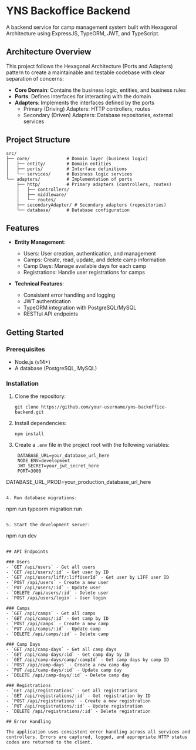 # YNS Backoffice Backend

A backend service for camp management system built with Hexagonal Architecture using ExpressJS, TypeORM, JWT, and TypeScript.

## Architecture Overview

This project follows the Hexagonal Architecture (Ports and Adapters) pattern to create a maintainable and testable codebase with clear separation of concerns:

- **Core Domain**: Contains the business logic, entities, and business rules
- **Ports**: Defines interfaces for interacting with the domain
- **Adapters**: Implements the interfaces defined by the ports
  - Primary (Driving) Adapters: HTTP controllers, routes
  - Secondary (Driven) Adapters: Database repositories, external services

## Project Structure

```
src/
├── core/              # Domain layer (business logic)
│   ├── entity/        # Domain entities
│   ├── ports/         # Interface definitions
│   └── services/      # Business logic services
└── adapters/          # Implementation of ports
    ├── http/          # Primary adapters (controllers, routes)
    │   ├── controllers/
    │   ├── middleware/
    │   └── routes/
    ├── secondaryAdapter/ # Secondary adapters (repositories)
    └── database/      # Database configuration
```

## Features

- **Entity Management**:
  - Users: User creation, authentication, and management
  - Camps: Create, read, update, and delete camp information
  - Camp Days: Manage available days for each camp
  - Registrations: Handle user registrations for camps

- **Technical Features**:
  - Consistent error handling and logging
  - JWT authentication
  - TypeORM integration with PostgreSQL/MySQL
  - RESTful API endpoints

## Getting Started

### Prerequisites

- Node.js (v14+)
- A database (PostgreSQL, MySQL)

### Installation

1. Clone the repository:
   ```
   git clone https://github.com/your-username/yns-backoffice-backend.git
   ```

2. Install dependencies:
   ```
   npm install
   ```

3. Create a `.env` file in the project root with the following variables:
   ```
    DATABASE_URL=your_database_url_here
    NODE_ENV=development
    JWT_SECRET=your_jwt_secret_here
    PORT=3000
DATABASE_URL_PROD=your_production_database_url_here
   ```

4. Run database migrations:
   ```
   npm run typeorm migration:run
   ```

5. Start the development server:
   ```
   npm run dev
   ```

## API Endpoints

### Users
- `GET /api/users` - Get all users
- `GET /api/users/:id` - Get user by ID
- `GET /api/users/liff/:liffUserId` - Get user by LIFF user ID
- `POST /api/users` - Create a new user
- `PUT /api/users/:id` - Update user
- `DELETE /api/users/:id` - Delete user
- `POST /api/users/login` - User login

### Camps
- `GET /api/camps` - Get all camps
- `GET /api/camps/:id` - Get camp by ID
- `POST /api/camps` - Create a new camp
- `PUT /api/camps/:id` - Update camp
- `DELETE /api/camps/:id` - Delete camp

### Camp Days
- `GET /api/camp-days` - Get all camp days
- `GET /api/camp-days/:id` - Get camp day by ID
- `GET /api/camp-days/camp/:campId` - Get camp days by camp ID
- `POST /api/camp-days` - Create a new camp day
- `PUT /api/camp-days/:id` - Update camp day
- `DELETE /api/camp-days/:id` - Delete camp day

### Registrations
- `GET /api/registrations` - Get all registrations
- `GET /api/registrations/:id` - Get registration by ID
- `POST /api/registrations` - Create a new registration
- `PUT /api/registrations/:id` - Update registration
- `DELETE /api/registrations/:id` - Delete registration

## Error Handling

The application uses consistent error handling across all services and controllers. Errors are captured, logged, and appropriate HTTP status codes are returned to the client.
